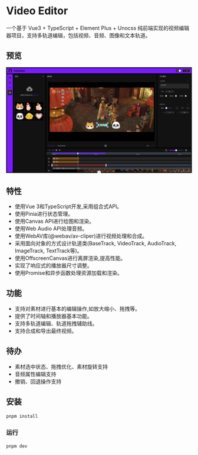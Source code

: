 # Video Editor

一个基于 Vue3 + TypeScript + Element Plus + Unocss 纯前端实现的视频编辑器项目，支持多轨道编辑，包括视频、音频、图像和文本轨道。


## 预览

![preview](./preview.png)

## 特性

- 使用Vue 3和TypeScript开发,采用组合式API。
- 使用Pinia进行状态管理。
- 使用Canvas API进行绘图和渲染。
- 使用Web Audio API处理音频。
- 使用WebAV库(@webav/av-cliper)进行视频处理和合成。
- 采用面向对象的方式设计轨道类(BaseTrack, VideoTrack, AudioTrack, ImageTrack, TextTrack等)。
- 使用OffscreenCanvas进行离屏渲染,提高性能。
- 实现了响应式的播放器尺寸调整。
- 使用Promise和异步函数处理资源加载和渲染。


## 功能

- 支持对素材进行基本的编辑操作,如放大缩小、拖拽等。
- 提供了时间轴和播放器基本功能。
- 支持多轨道编辑、轨道拖拽辅助线。
- 支持合成和导出最终视频。


## 待办

- 素材选中状态、拖拽优化、素材旋转支持
- 音频属性编辑支持
- 撤销、回退操作支持

## 安装

```sh
pnpm install
```

### 运行

```sh
pnpm dev
```
